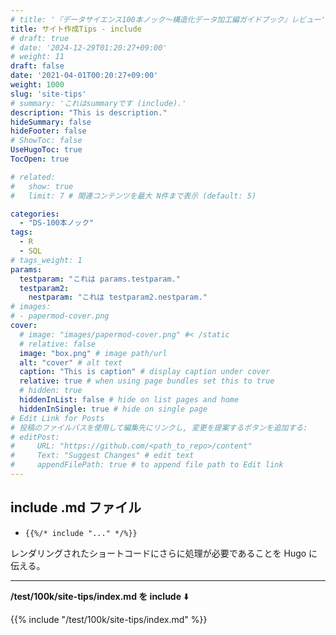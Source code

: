 ```yaml
---
# title: '『データサイエンス100本ノック～構造化データ加工編ガイドブック』レビュー'
title: サイト作成Tips - include
# draft: true
# date: '2024-12-29T01:20:27+09:00'
# weight: 11
draft: false
date: '2021-04-01T00:20:27+09:00'
weight: 1000
slug: 'site-tips'
# summary: 'これはsummaryです (include).'
description: "This is description."
hideSummary: false
hideFooter: false
# ShowToc: false
UseHugoToc: true
TocOpen: true

# related:
#   show: true
#   limit: 7 # 関連コンテンツを最大 N件まで表示 (default: 5)

categories: 
  - "DS-100本ノック"
tags: 
  - R
  - SQL
# tags_weight: 1
params:
  testparam: "これは params.testparam."
  testparam2: 
    nestparam: "これは testparam2.nestparam."
# images:
# - papermod-cover.png
cover:
  # image: "images/papermod-cover.png" #< /static
  # relative: false
  image: "box.png" # image path/url
  alt: "cover" # alt text
  caption: "This is caption" # display caption under cover
  relative: true # when using page bundles set this to true
  # hidden: true
  hiddenInList: false # hide on list pages and home
  hiddenInSingle: true # hide on single page
# Edit Link for Posts
# 投稿のファイルパスを使用して編集先にリンクし, 変更を提案するボタンを追加する: 
# editPost:
#     URL: "https://github.com/<path_to_repo>/content"
#     Text: "Suggest Changes" # edit text
#     appendFilePath: true # to append file path to Edit link
---
```


## include .md ファイル

- `{{%/* include "..." */%}}`

レンダリングされたショートコードにさらに処理が必要であることを Hugo に伝える。

<!--more-->

---

**/test/100k/site-tips/index.md を include** ⬇️

{{% include "/test/100k/site-tips/index.md" %}}

